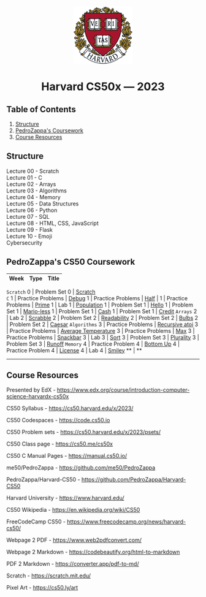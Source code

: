 <br>
<p align="center">
<img src="harvard.png" alt="logo" height="150"/>
</p>
<h1 align="center">
Harvard CS50x — 2023
</h1>

## Table of Contents
1. [Structure](#structure)
2. [PedroZappa's Coursework](#pedrozappas-cs50-coursework)
3. [Course Resources](#course-resources)

## Structure 

Lecture 00 - Scratch <br>
Lecture 01 - C <br>
Lecture 02 - Arrays <br>
Lecture 03 - Algorithms <br>
Lecture 04 - Memory <br>
Lecture 05 - Data Structures <br>
Lecture 06 - Python <br>
Lecture 07 - SQL <br>
Lecture 08 - HTML, CSS, JavaScript <br>
Lecture 09 - Flask <br>
Lecture 10 - Emoji <br>
Cybersecurity <br>

## PedroZappa's CS50 Coursework

<!-- https://github.com/gepser/markdown-progress -->
 Week | Type          | Title       
 -----| ----------- | -----------  
 `Scratch` 
 0    | Problem Set 0     | [Scratch](C/pset0/)  
 `C` 
 1    | Practice Problems | [Debug](C/pp1/) 
 1    | Practice Problems | [Half](C/pp1/) |
 1    | Practice Problems | [Prime](C/pp1/) 
 1    | Lab 1             | [Population](C/lab1/) 
 1    | Problem Set 1     | [Hello](C/pset1/) 
 1    | Problem Set 1     | [Mario-less](C/pset1/) 
 1    | Problem Set 1     | [Cash](C/pset1/) 
 1    | Problem Set 1     | [Credit](C/pset1/) 
 `Arrays` 
 2    | Lab 2             | [Scrabble](C/lab2/) 
 2    | Problem Set 2     | [Readability](C/pset2/) 
 2    | Problem Set 2     | [Bulbs](C/pset2/) 
 2    | Problem Set 2     | [Caesar](C/pset2/) 
 `Algorithms` 
 3    | Practice Problems | [Recursive atoi](C/pp3/) 
 3    | Practice Problems | [Average Temperature](C/pp3/) 
 3    | Practice Problems | [Max](C/pp3/) 
 3    | Practice Problems | [Snackbar](C/pp3/) 
 3    | Lab 3             | [Sort](C/lab3/) 
 3    | Problem Set 3     | [Plurality](C/pset3/) 
 3    | Problem Set 3     | [Runoff](C/pset3/) 
 `Memory` 
 4    | Practice Problem 4 | [Bottom Up](C/pp4/) 
 4    | Practice Problem 4 | [License](C/pp4/) 
 4    | Lab 4              | [Smiley](C/lab4/smiley/) 
 ** | ** 

<hr>

## Course Resources

Presented by EdX - https://www.edx.org/course/introduction-computer-science-harvardx-cs50x

CS50 Syllabus - https://cs50.harvard.edu/x/2023/

CS50 Codespaces - https://code.cs50.io

CS50 Problem sets - https://cs50.harvard.edu/x/2023/psets/

CS50 Class page - https://cs50.me/cs50x

CS50 C Manual Pages -  https://manual.cs50.io/

me50/PedroZappa - https://github.com/me50/PedroZappa

PedroZappa/Harvard-CS50 - https://github.com/PedroZappa/Harvard-CS50

Harvard University - https://www.harvard.edu/

CS50 Wikipedia - https://en.wikipedia.org/wiki/CS50

FreeCodeCamp CS50 - https://www.freecodecamp.org/news/harvard-cs50/

Webpage 2 PDF - https://www.web2pdfconvert.com/

Webpage 2 Markdown - https://codebeautify.org/html-to-markdown

PDF 2 Markdown - https://converter.app/pdf-to-md/

Scratch - https://scratch.mit.edu/

Pixel Art - https://cs50.ly/art
